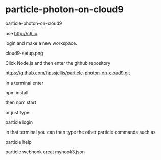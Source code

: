 # particle-photon-on-cloud9
particle-photon-on-cloud9




use http://c9.io

login and make a new workspace.

cloud9-setup.png



Click Node.js and then enter the github repository

https://github.com/hpssjellis/particle-photon-on-cloud9.git

In a terminal enter

npm install


then npm start

or just type

particle login

in that terminal you can then type the other particle commands such as


particle help

particle webhook creat myhook3.json



